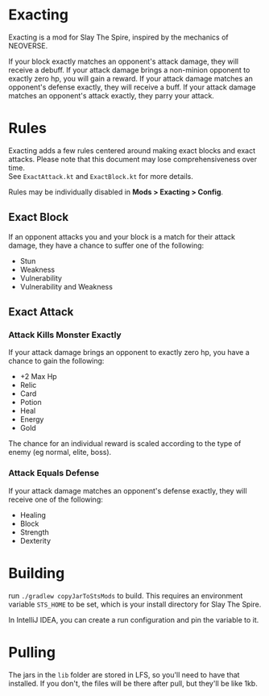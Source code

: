 # Exacting

Exacting is a mod for Slay The Spire, inspired by the mechanics of NEOVERSE.

If your block exactly matches an opponent's attack damage, they will receive a debuff.
If your attack damage brings a non-minion opponent to exactly zero hp, you will gain a reward.
If your attack damage matches an opponent's defense exactly, they will receive a buff.
If your attack damage matches an opponent's attack exactly, they parry your attack.

# Rules
Exacting adds a few rules centered around making exact blocks and exact attacks.
Please note that this document may lose comprehensiveness over time.  
See `ExactAttack.kt` and `ExactBlock.kt` for more details. 

Rules may be individually disabled in **Mods > Exacting > Config**.

## Exact Block
If an opponent attacks you and your block is a match for their attack damage, they have a chance to suffer one of the following:

* Stun
* Weakness
* Vulnerability
* Vulnerability and Weakness

## Exact Attack
### Attack Kills Monster Exactly
If your attack damage brings an opponent to exactly zero hp, you have a chance to gain the following:

* +2 Max Hp
* Relic
* Card
* Potion
* Heal
* Energy
* Gold

The chance for an individual reward is scaled according to the type of enemy (eg normal, elite, boss).

### Attack Equals Defense
If your attack damage matches an opponent's defense exactly, they will receive one of the following:

* Healing
* Block
* Strength
* Dexterity

# Building

run `./gradlew copyJarToStsMods` to build.  This requires an environment variable `STS_HOME` to be set, which is your install directory for Slay The Spire.

In IntelliJ IDEA, you can create a run configuration and pin the variable to it.

# Pulling

The jars in the `lib` folder are stored in LFS, so you'll need to have that installed.  If you don't, the files will be there after pull, but they'll be like 1kb.
